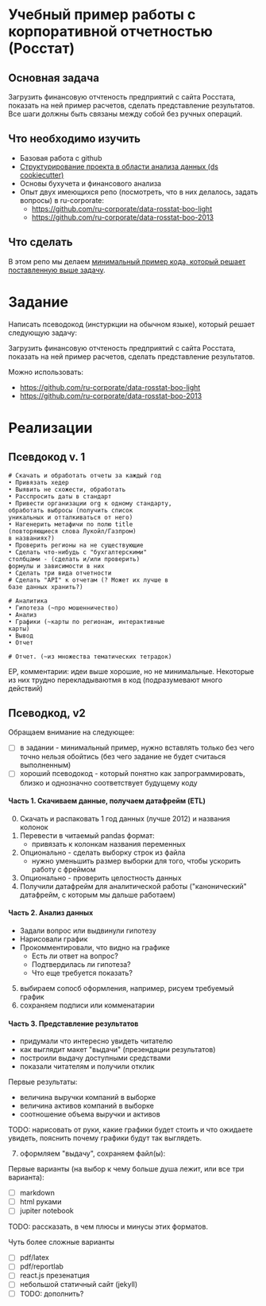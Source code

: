 # Учебный пример работы с корпоративной отчетностью (Росстат) 

## Основная задача

Загрузить финансовую отчтеность предприятий с сайта Росстата, 
показать на ней пример расчетов,
сделать представление результатов. Все шаги должны быть связаны 
между собой без ручных операций. 

## Что необходимо изучить 

- Базовая работа с github
- [Структурирование проекта в области анализа данных (ds cookiecutter)](https://github.com/ru-corporate/sandbox/issues/2)
- Основы бухучета и финансового анализа 
- Опыт двух имеющихся репо (посмотреть, что в них делалось, задать вопросы)
  в ru-corporate:
   - https://github.com/ru-corporate/data-rosstat-boo-light
   - https://github.com/ru-corporate/data-rosstat-boo-2013

## Что сделать 

В этом репо мы делаем [минимальный пример кода, который решает поставленную выше задачу](https://github.com/ru-corporate/sandbox/issues/1).

Задание
=======

Написать псеводокод (инстуркции на обычном языке), который решает следующую задачу:  

Загрузить финансовую отчтеность предприятий с сайта Росстата, 
показать на ней пример расчетов, сделать представление результатов.

Можно использовать:

- https://github.com/ru-corporate/data-rosstat-boo-light
- https://github.com/ru-corporate/data-rosstat-boo-2013
   
Реализации
==========

Псевдокод v. 1 
--------------

```
# Скачать и обработать отчеты за каждый год
• Привязать хедер
• Выявить не схожести, обработать
• Расспросить даты в стандарт
• Привести организации org к одному стандарту,
обработать выбросы (получить список
уникальных и отталкиваться от него)
• Нагенерить метафичи по полю title
(повторяющиеся слова Лукойл/Газпром)
в названиях?)
• Проверить регионы на не существующие
• Сделать что-нибудь с "бухгалтерскими"
столбцами - (сделать и/или проверить)
формулы и зависимости в них
• Сделать три вида отчетности
# Сделать "API" к отчетам (? Может их лучше в
базе данных хранить?)

# Аналитика
• Гипотеза (~про мошенничество)
• Анализ
• Графики (~карты по регионам, интерактивные
карты)
• Вывод
• Отчет

# Отчет. (~из множества тематических тетрадок)
```
EP, комментарии:  идеи выше хорошие, но не минимальные. Некоторые из них трудно перекладываютмя в код (подразумевают много действий)

Псеводкод, v2 
--------------

Обращаем внимание на следующее:

- [ ] в задании - минимальный пример, нужно вставлять только без чего точно нельзя обойтись
      (без чего задание не будет считаься выполненным)
- [ ] хороший псеводокод - который понятно как запрограммировать,
      близко и однозначно соответствует будущему коду

#### Часть 1. Скачиваем данные, получаем датафрейм (ETL)

0. Скачать и распаковать 1 год данных (лучше 2012) и названия колонок
1. Перевести в читаемый pandas формат:
   -  привязать к колонкам названия переменных   
2. Опционально - сделать выборку строк из файла 
   - нужно уменьшить размер выборки для того, чтобы ускорить работу с фреймом
3. Опционально - проверить целостность данных 
4. Получили датафрейм для аналитической работы
   ("канонический" датафрейм, с которым мы дальше работаем)

#### Часть 2. Анализ данных

- Задали вопрос или выдвинули гипотезу
- Нарисовали график
- Прокомментировали, что видно на графике
  - Есть ли ответ на вопрос? 
  - Подтвердилась ли гипотеза?
  - Что еще требуется показать?

5. выбираем сопосб оформления, например, рисуем требуемый график
6. сохраняем подписи или комменатарии

#### Часть 3. Представление результатов

- придумали что интересно увидеть читателю
- как выглядит макет "выдачи" (презендации результатов)
- построили выдачу доступными средствами 
- показали читателям и получили отклик

Первые результаты:
- величина выручки компаний в выборке 
- величина активов компаний в выборке 
- соотношение объема выручки и активов

TODO: нарисовать от руки, какие графики будет стоить и что ожидаете увидеть,
      пояснить почему графики будут так выглядеть. 

7. оформляем "выдачу", сохраняем файл(ы):

Первые варианты (на выбор к чему больше душа лежит, или все три варианта):

- [ ] markdown  
- [ ] html руками
- [ ] jupiter notebook

TODO: рассказать, в чем плюсы и минусы этих форматов.

Чуть более сложные варианты
- [ ] pdf/latex
- [ ] pdf/reportlab
- [ ] react.js презенатция
- [ ] небольшой статичный сайт (jekyll)
- [ ] TODO: дополнить?
